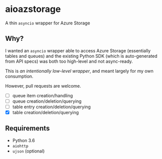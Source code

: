 # aioazstorage

A thin `asyncio` wrapper for Azure Storage

## Why?

I wanted an `asyncio` wrapper able to access Azure Storage (essentially tables and queues) and the existing Python SDK (which is auto-generated from API specs) was both too high-level and not async-ready.

This is _an intentionally low-level wrapper_, and meant largely for my own consumption. 

However, pull requests are welcome.

* [ ] queue item creation/handling
* [ ] queue creation/deletion/querying
* [ ] table entry creation/deletion/querying
* [x] table creation/deletion/querying

## Requirements

* Python 3.6
* `aiohttp`
* `ujson` (optional)